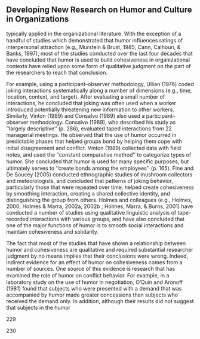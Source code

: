 ## Developing New Research on Humor and Culture in Organizations

typically applied in the organizational literature. With the exception of a handful of studies which demonstrated that humor inﬂuences ratings of interpersonal attraction (e.g., Murstein & Brust, 1985; Cann, Calhoun, & Banks, 1997), most of the studies conducted over the last four decades that have concluded that humor is used to build cohesiveness in organizational contexts have relied upon some form of qualitative judgment on the part of the researchers to reach that conclusion.

For example, using a participant–observer methodology, Ullian (1976) coded joking interactions systematically along a number of dimensions (e.g., time, location, context, and target). After evaluating a small number of interactions, he concluded that joking was often used when a worker introduced potentially threatening new information to other workers. Similarly, Vinton (1989) and Consalvo (1989) also used a participant– observer methodology. Consalvo (1989), who described his study as ‘‘largely descriptive’’ (p. 286), evaluated taped interactions from 22 managerial meetings. He observed that the use of humor occurred in predictable phases that helped groups bond by helping them cope with initial disagreement and conﬂict. Vinton (1989) collected data with ﬁeld notes, and used the ‘‘constant comparative method’’ to categorize types of humor. She concluded that humor is used for many speciﬁc purposes, but ultimately serves to ‘‘create bonds among the employees’’ (p. 165). Fine and De Soucey (2005) conducted ethnographic studies of mushroom collectors and meteorologists, and concluded that patterns of joking behavior, particularly those that were repeated over time, helped create cohesiveness by smoothing interaction, creating a shared collective identity, and distinguishing the group from others. Holmes and colleagues (e.g., Holmes, 2000; Holmes & Marra, 2002a, 2002b ; Holmes, Marra, & Burns, 2001) have conducted a number of studies using qualitative linguistic analysis of tape-recorded interactions with various groups, and have also concluded that one of the major functions of humor is to smooth social interactions and maintain cohesiveness and solidarity.

The fact that most of the studies that have shown a relationship between humor and cohesiveness are qualitative and required substantial researcher judgment by no means implies that their conclusions were wrong. Indeed, indirect evidence for an effect of humor on cohesiveness comes from a number of sources. One source of this evidence is research that has examined the role of humor on conﬂict behavior. For example, in a laboratory study on the use of humor in negotiation, O’Quin and Aronoff (1981) found that subjects who were presented with a demand that was accompanied by humor made greater concessions than subjects who received the demand only. In addition, although their results did not suggest that subjects in the humor

229

230